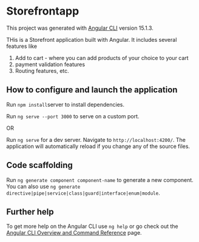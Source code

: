 # Storefrontapp

This project was generated with [Angular CLI](https://github.com/angular/angular-cli) version 15.1.3.

THis is a Storefront application built with Angular.
It includes several features like
1. Add to cart - where you can add products of your choice to your cart 
2. payment validation features 
3. Routing features, etc.

## How to configure and launch the application

Run `npm install`server to install dependencies.

Run `ng serve --port 3000` to serve on a custom port.

OR

Run `ng serve` for a dev server. Navigate to `http://localhost:4200/`. The application will automatically reload if you change any of the source files.

## Code scaffolding

Run `ng generate component component-name` to generate a new component. You can also use `ng generate directive|pipe|service|class|guard|interface|enum|module`.

## Further help

To get more help on the Angular CLI use `ng help` or go check out the [Angular CLI Overview and Command Reference](https://angular.io/cli) page.
